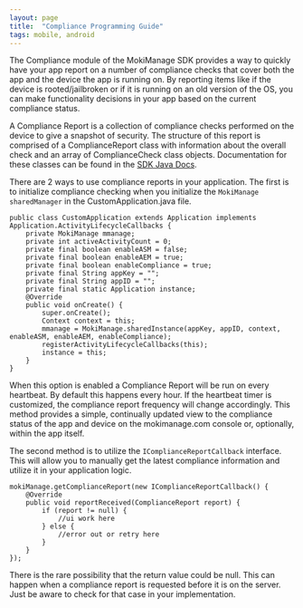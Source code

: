 ```yaml
---
layout: page
title:  "Compliance Programming Guide"
tags: mobile, android
---
```


The Compliance module of the MokiManage SDK provides a way to quickly have your app report on a number of compliance checks that cover both the app and the device the app is running on. By reporting items like if the device is rooted/jailbroken or if it is running on an old version of the OS, you can make functionality decisions in your app based on the current compliance status.

A Compliance Report is a collection of compliance checks performed on the device to give a snapshot of security. The structure of this report is comprised of a ComplianceReport class with information about the overall check and an array of ComplianceCheck class objects. Documentation for these classes can be found in the [SDK Java Docs](http://mokimobility.github.io/MokiManageSDK/javadoc/com/moki/manage/api/MokiManage.html).

There are 2 ways to use compliance reports in your application. The first is to initialize compliance checking when you initialize the `MokiManage sharedManager` in the CustomApplication.java file.

	public class CustomApplication extends Application implements Application.ActivityLifecycleCallbacks {
		private MokiManage mmanage;
		private int activeActivityCount = 0;
		private final boolean enableASM = false;
		private final boolean enableAEM = true;
		private final boolean enableCompliance = true;
		private final String appKey = "";
		private final String appID = "";
		private final static Application instance;
		@Override
		public void onCreate() {
			super.onCreate();
			Context context = this;
			mmanage = MokiManage.sharedInstance(appKey, appID, context, enableASM, enableAEM, enableCompliance);
			registerActivityLifecycleCallbacks(this);
			instance = this;
		}
	}
	
When this option is enabled a Compliance Report will be run on every heartbeat. By default this happens every hour. If the heartbeat timer is customized, the compliance report frequency will change accordingly. This method provides a simple, continually updated view to the compliance status of the app and device on the mokimanage.com console or, optionally, within the app itself.

The second method is to utilize the `IComplianceReportCallback` interface. This will allow you to manually get the latest compliance information and utilize it in your application logic.

	mokiManage.getComplianceReport(new IComplianceReportCallback() {
		@Override
		public void reportReceived(ComplianceReport report) {
			if (report != null) {
				//ui work here
			} else {
				//error out or retry here
			}
		}
	});
	
There is the rare possibility that the return value could be null. This can happen when a compliance report is requested before it is on the server. Just be aware to check for that case in your implementation.

